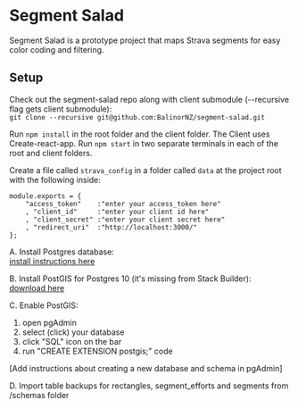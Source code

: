 # Segment Salad

Segment Salad is a prototype project that maps Strava segments for easy color coding and filtering.

## Setup

Check out the segment-salad repo along with client submodule (--recursive flag gets client submodule):  
`git clone --recursive git@github.com:BalinorNZ/segment-salad.git`

Run `npm install` in the root folder and the client folder.
The Client uses Create-react-app. Run `npm start` in two separate terminals in each of the
root and client folders.

Create a file called `strava_config` in a folder called `data` at the project root with the following inside:
```
module.exports = {
    "access_token"    :"enter your access_token here"
    , "client_id"     :"enter your client id here"
    , "client_secret" :"enter your client secret here"
    , "redirect_uri"  :"http://localhost:3000/"
};
```

A. Install Postgres database:  
[install instructions here](http://duspviz.mit.edu/tutorials/intro-postgis.php)  

B. Install PostGIS for Postgres 10 (it's missing from Stack Builder):  
[download here](http://download.osgeo.org/postgis/windows/pg10/)

C. Enable PostGIS:
1. open pgAdmin
2. select (click) your database
3. click "SQL" icon on the bar
4. run "CREATE EXTENSION postgis;" code

[Add instructions about creating a new database and schema in pgAdmin]

D. Import table backups for rectangles, segment_efforts and segments from /schemas folder